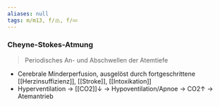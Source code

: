 ```yaml
---
aliases: null
tags: m/m13, f/🫁, f/💤
---
```

### Cheyne-Stokes-Atmung
> Periodisches An- und Abschwellen der Atemtiefe
- Cerebrale Minderperfusion, ausgelöst durch fortgeschrittene [[Herzinsuffizienz]], [[Stroke]], [[Intoxikation]]
- Hyperventilation → [[CO2]]↓ → Hypoventilation/Apnoe → CO2↑ → Atemantrieb